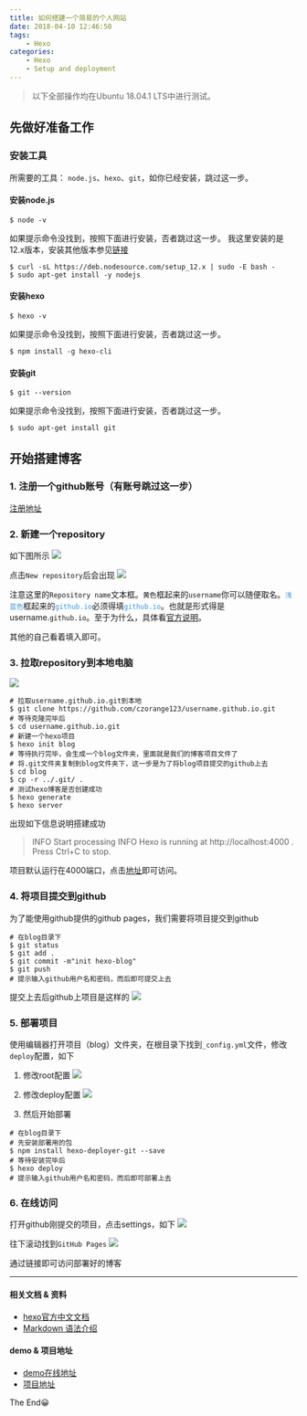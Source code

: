 ```yaml
---
title: 如何搭建一个简易的个人网站
date: 2018-04-10 12:46:50
tags:
    - Hexo
categories:
	- Hexo
	- Setup and deployment
---
```

> 以下全部操作均在Ubuntu 18.04.1 LTS中进行测试。

## 先做好准备工作

### 安装工具

所需要的工具： `node.js`、`hexo`、`git`，如你已经安装，跳过这一步。

#### 安装node.js

```shell
$ node -v
```

如果提示命令没找到，按照下面进行安装，否者跳过这一步。
我这里安装的是12.x版本，安装其他版本参见[链接](https://github.com/nodesource/distributions/blob/master/README.md#installation-instructions)

```shell
$ curl -sL https://deb.nodesource.com/setup_12.x | sudo -E bash -
$ sudo apt-get install -y nodejs
```

#### 安装hexo

```shell
$ hexo -v
```
如果提示命令没找到，按照下面进行安装，否者跳过这一步。

```shell
$ npm install -g hexo-cli
```
#### 安装git

```shell
$ git --version
```

如果提示命令没找到，按照下面进行安装，否者跳过这一步。

```shell
$ sudo apt-get install git
```

## 开始搭建博客

### 1. 注册一个github账号（有账号跳过这一步）

[注册地址](https://github.com/)

### 2. 新建一个repository

如下图所示
![](/images/hexo-build/new_a_repository.png)

点击`New repository`后会出现
![](/images/hexo-build/creating_repository.png)

注意这里的`Repository name`文本框。`黄色`框起来的`username`你可以随便取名。<code style="color: #3a95e4">浅蓝色</code>框起来的<code style="color: #3a95e4">github.io</code>必须得填<code style="color: #3a95e4">github.io</code>。也就是形式得是username.`github.io`。至于为什么，具体看[官方说明](https://pages.github.com/)。

其他的自己看着填入即可。

### 3. 拉取repository到本地电脑

![](/images/hexo-build/clone_repository.png)

```shell
# 拉取username.github.io.git到本地
$ git clone https://github.com/czorange123/username.github.io.git
# 等待克隆完毕后
$ cd username.github.io.git
# 新建一个hexo项目
$ hexo init blog
# 等待执行完毕，会生成一个blog文件夹，里面就是我们的博客项目文件了
# 将.git文件夹复制到blog文件夹下，这一步是为了将blog项目提交的github上去
$ cd blog
$ cp -r ../.git/ .
# 测试hexo博客是否创建成功
$ hexo generate
$ hexo server
```

出现如下信息说明搭建成功

> INFO  Start processing
  INFO  Hexo is running at http://localhost:4000 . Press Ctrl+C to stop.

项目默认运行在4000端口，点击[地址](http://localhost:4000)即可访问。

### 4. 将项目提交到github

为了能使用github提供的github pages，我们需要将项目提交到github

```shell
# 在blog目录下
$ git status
$ git add .
$ git commit -m"init hexo-blog"
$ git push
# 提示输入github用户名和密码，而后即可提交上去
```

提交上去后github上项目是这样的
![](/images/hexo-build/gitpush.png)

### 5. 部署项目

使用编辑器打开项目（blog）文件夹，在根目录下找到`_config.yml`文件，修改`deploy`配置，如下

1. 修改root配置
![](/images/hexo-build/update_config.png)

2. 修改deploy配置
![](/images/hexo-build/deploy_gh-pages.png)

3. 然后开始部署
```shell
# 在blog目录下
# 先安装部署用的包
$ npm install hexo-deployer-git --save
# 等待安装完毕后
$ hexo deploy
# 提示输入github用户名和密码，而后即可部署上去
```

### 6. 在线访问

打开github刚提交的项目，点击settings，如下
![](/images/hexo-build/github_settings.png)

往下滚动找到`GitHub Pages`
![](/images/hexo-build/gh-pages.png)

通过链接即可访问部署好的博客

---

#### 相关文档 & 资料

- [hexo官方中文文档](https://hexo.io/zh-cn/docs/)
- [Markdown 语法介绍](https://coding.net/help/doc/project/markdown.html)

#### demo & 项目地址

- [demo在线地址](https://zchengsite.github.io/username.github.io/)
- [项目地址](https://github.com/zchengsite/username.github.io)

The End😀
